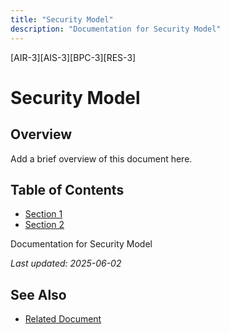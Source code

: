 ```yaml
---
title: "Security Model"
description: "Documentation for Security Model"
---
```


[AIR-3][AIS-3][BPC-3][RES-3]


<!-- markdownlint-disable MD013 line-length -->

# Security Model

## Overview

Add a brief overview of this document here.

## Table of Contents

- [Section 1](#section-1)
- [Section 2](#section-2)


Documentation for Security Model

*Last updated: 2025-06-02*

## See Also

- [Related Document](#related-document)

